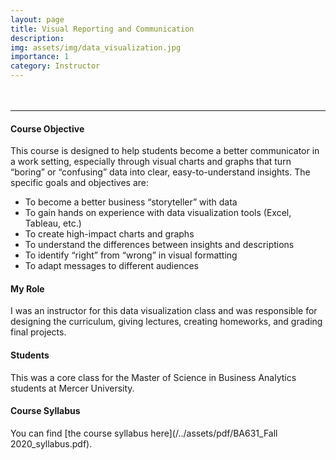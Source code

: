 ```yaml
---
layout: page
title: Visual Reporting and Communication
description:
img: assets/img/data_visualization.jpg
importance: 1
category: Instructor
---
```


<hr style="margin-top: 3rem"/>

#### Course Objective
This course is designed to help students become a better communicator in a work setting, especially through visual charts and graphs that turn “boring” or “confusing” data into clear, easy-to-understand insights. The specific goals and objectives are:
- To become a better business “storyteller” with data
- To gain hands on experience with data visualization tools (Excel, Tableau, etc.)
- To create high-impact charts and graphs
- To understand the differences between insights and descriptions
- To identify “right” from “wrong” in visual formatting
- To adapt messages to different audiences

#### My Role
I was an instructor for this data visualization class and was responsible for designing the curriculum, giving lectures, creating homeworks, and grading final projects.
#### Students
This was a core class for the Master of Science in Business Analytics students at Mercer University.

#### Course Syllabus
You can find [the course syllabus here](/../assets/pdf/BA631_Fall 2020_syllabus.pdf).
